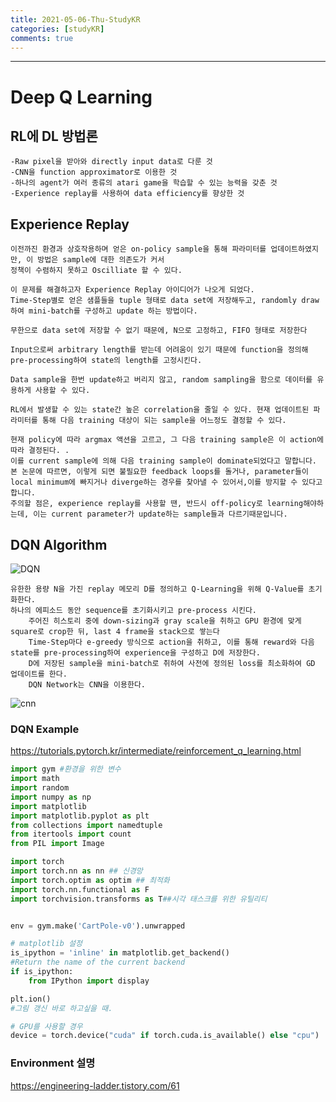 ```yaml
---
title: 2021-05-06-Thu-StudyKR
categories: [studyKR]
comments: true
---
```

-------------------------------------------------------------------------------

# Deep Q Learning
## RL에 DL 방법론
```
-Raw pixel을 받아와 directly input data로 다룬 것
-CNN을 function approximator로 이용한 것
-하나의 agent가 여러 종류의 atari game을 학습할 수 있는 능력을 갖춘 것
-Experience replay를 사용하여 data efficiency를 향상한 것

```

## Experience Replay
```
이전까진 환경과 상호작용하며 얻은 on-policy sample을 통해 파라미터를 업데이트하였지만, 이 방법은 sample에 대한 의존도가 커서
정책이 수렴하지 못하고 Oscilliate 할 수 있다.

이 문제를 해결하고자 Experience Replay 아이디어가 나오게 되었다.
Time-Step별로 얻은 샘플들을 tuple 형태로 data set에 저장해두고, randomly draw하여 mini-batch를 구성하고 update 하는 방법이다.

무한으로 data set에 저장할 수 없기 때문에, N으로 고정하고, FIFO 형태로 저장한다

Input으로써 arbitrary length를 받는데 어려움이 있기 때문에 function을 정의해 pre-processing하여 state의 length를 고정시킨다.

Data sample을 한번 update하고 버리지 않고, random sampling을 함으로 데이터를 유용하게 사용할 수 있다.

RL에서 발생할 수 있는 state간 높은 correlation을 줄일 수 있다. 현재 업데이트된 파라미터를 통해 다음 training 대상이 되는 sample을 어느정도 결정할 수 있다.

현재 policy에 따라 argmax 액션을 고르고, 그 다음 training sample은 이 action에 따라 결정된다. . 
이를 current sample에 의해 다음 training sample이 dominate되었다고 말합니다. 
본 논문에 따르면, 이렇게 되면 불필요한 feedback loops를 돌거나, parameter들이 local minimum에 빠지거나 diverge하는 경우를 찾아낼 수 있어서,이를 방지할 수 있다고 합니다. 
주의할 점은, experience replay를 사용할 땐, 반드시 off-policy로 learning해야하는데, 이는 current parameter가 update하는 sample들과 다르기때문입니다. 

```

## DQN Algorithm
![DQN](https://user-images.githubusercontent.com/59559270/117253636-647fa300-ae82-11eb-9d3a-3412686ccb05.png)
```
유한한 용량 N을 가진 replay 메모리 D를 정의하고 Q-Learning을 위해 Q-Value를 초기화한다.
하나의 에피소드 동안 sequence를 초기화시키고 pre-process 시킨다.
    주어진 히스토리 중에 down-sizing과 gray scale을 취하고 GPU 환경에 맞게 square로 crop한 뒤, last 4 frame을 stack으로 쌓는다
    Time-Step마다 e-greedy 방식으로 action을 취하고, 이를 통해 reward와 다음 state를 pre-processing하여 experience을 구성하고 D에 저장한다.
    D에 저장된 sample을 mini-batch로 취하여 사전에 정의된 loss를 최소화하여 GD 업데이트를 한다. 
    DQN Network는 CNN을 이용한다.
```
![cnn](https://user-images.githubusercontent.com/59559270/117253644-65b0d000-ae82-11eb-9d0f-95cd8d669411.png)

### DQN Example
https://tutorials.pytorch.kr/intermediate/reinforcement_q_learning.html

```py
import gym #환경을 위한 변수 
import math 
import random
import numpy as np
import matplotlib
import matplotlib.pyplot as plt
from collections import namedtuple
from itertools import count
from PIL import Image

import torch
import torch.nn as nn ## 신경망
import torch.optim as optim ## 최적화
import torch.nn.functional as F
import torchvision.transforms as T##시각 태스크를 위한 유틸리티


env = gym.make('CartPole-v0').unwrapped

# matplotlib 설정
is_ipython = 'inline' in matplotlib.get_backend()
#Return the name of the current backend
if is_ipython:
    from IPython import display

plt.ion()
#그림 갱신 바로 하고싶을 때.

# GPU를 사용할 경우
device = torch.device("cuda" if torch.cuda.is_available() else "cpu")
```

### Environment 설명
https://engineering-ladder.tistory.com/61   